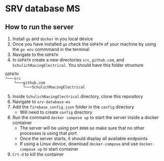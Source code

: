 # SRV database MS

## How to run the server

1. Install `go` and `docker` in you local device
2. Once you have installed `go` check the `GOPATH` of your machine by using the `go env` commmand in the terminal
3. Navigate to the `GOPATH`
4. In `GOPATH` create a new directories `src`, `github.com`, and `SchulichRacingElectrical`. You should have this folder structure

```
GOPATH
└───src
    └───github.com
        └───SchulichRacingElectrical
```

5. Inside `SchulichRacingElectrical` directory, clone this repository
6. Navigate to `srv-database-ms`
7. Add the `firebase_config.json` folder in the `config` directory
   - Will need to create `config` directory
8. Run the command `docker compose up` to start the server inside a docker container
   - The server will be using port `8080` so make sure that no other processes is using that port
   - Once the server starts, it should display all available endpoints
   - If using a Linux device, download `docker-compose` and use `docker-compose up` to start container
9. `Crt-d` to kill the container
